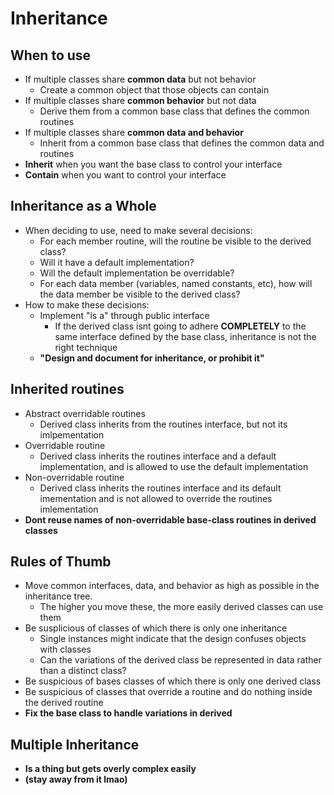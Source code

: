 # Inheritance

## When to use

* If multiple classes share **common data** but not behavior
  * Create a common object that those objects can contain
* If multiple classes share **common behavior** but not data
  * Derive them from a common base class that defines the common routines
* If multiple classes share **common data and behavior**
  * Inherit from a common base class that defines the common data and routines
* **Inherit** when you want the base class to control your interface
* **Contain** when you want to control your interface

## Inheritance as a Whole

* When deciding to use, need to make several decisions:
  * For each member routine, will the routine be visible to the derived class?
  * Will it have a default implementation?
  * Will the default implementation be overridable?
  * For each data member (variables, named constants, etc), how will the data member be visible to the derived class?
* How to make these decisions:
  * Implement "is a" through public interface
    * If the derived class isnt going to adhere **COMPLETELY** to the same interface defined by the base class, inheritance is not the right technique
  * **"Design and document for inheritance, or prohibit it"**

## Inherited routines

* Abstract overridable routines
  * Derived class inherits from the routines interface, but not its imlpementation
* Overridable routine
  * Derived class inherits the routines interface and a default implementation, and is allowed to use the default implementation
* Non-overridable routine
  * Derived class inherits the routines interface and its default imementation and is not allowed to override the routines imlementation
* **Dont reuse names of non-overridable base-class routines in derived classes**

## Rules of Thumb

* Move common interfaces, data, and behavior as high as possible in the inheritance tree.
  * The higher you move these, the more easily derived classes can use them
* Be susplicious of classes of which there is only one inheritance
  * Single instances might indicate that the design confuses objects with classes
  * Can the variations of the derived class be represented in data rather than a distinct class?
* Be suspicious of bases classes of which there is only one derived class
* Be suspicious of classes that override a routine and do nothing inside the derived routine
* **Fix the base class to handle variations in derived**

## Multiple Inheritance

* **Is a thing but gets overly complex easily**
* **(stay away from it lmao)**
